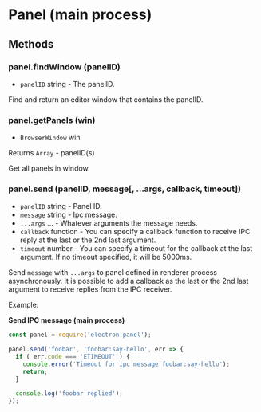 # Panel (main process)

## Methods

### panel.findWindow (panelID)

  - `panelID` string - The panelID.

Find and return an editor window that contains the panelID.

### panel.getPanels (win)

  - `BrowserWindow` win

Returns `Array` - panelID(s)

Get all panels in window.

### panel.send (panelID, message[, ...args, callback, timeout])

 - `panelID` string - Panel ID.
 - `message` string - Ipc message.
 - `...args` ... - Whatever arguments the message needs.
 - `callback` function - You can specify a callback function to receive IPC reply at the last or the 2nd last argument.
 - `timeout` number - You can specify a timeout for the callback at the last argument. If no timeout specified, it will be 5000ms.

Send `message` with `...args` to panel defined in renderer process asynchronously. It is possible to add a callback as the last or the 2nd last argument to receive replies from the IPC receiver.

Example:

**Send IPC message (main process)**

```javascript
const panel = require('electron-panel');

panel.send('foobar', 'foobar:say-hello', err => {
  if ( err.code === 'ETIMEOUT' ) {
    console.error('Timeout for ipc message foobar:say-hello');
    return;
  }

  console.log('foobar replied');
});
```
